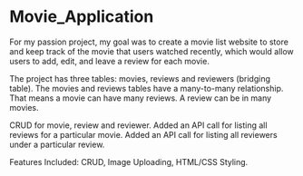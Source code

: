# Movie_Application

For my passion project, my goal was to create a movie list website to store and keep track of the movie that users watched recently, which would allow users to add, edit, and leave a review for each movie. 

The project has three tables: movies, reviews and reviewers (bridging table). The movies and reviews tables have a many-to-many relationship. That means a movie can have many reviews. A review can be in many movies. 

CRUD for movie, review and reviewer.
Added an API call for listing all reviews for a particular movie.
Added an API call for listing all reviewers under a particular review.

Features Included:
CRUD,
Image Uploading,
HTML/CSS Styling.


